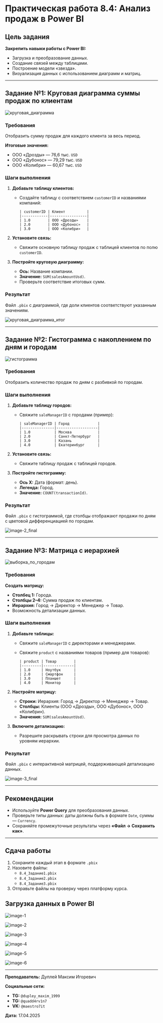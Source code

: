 # Практическая работа 8.4: Анализ продаж в Power BI

## Цель задания

**Закрепить навыки работы с Power BI:**

- Загрузка и преобразование данных.
- Создание связей между таблицами.
- Построение модели «звезда».
- Визуализация данных с использованием диаграмм и матриц.

---

## Задание №1: Круговая диаграмма суммы продаж по клиентам

![круговая_диаграмма](image.png)

### Требования

Отобразить сумму продаж для каждого клиента за весь период.

**Итоговые значения:**
- ООО «Дрозды» — 76,6 тыс. `USD`
- ООО «Дубонос» — 79,29 тыс. `USD`
- ООО «Колибри» — 60,67 тыс. `USD`

### Шаги выполнения

1. **Добавьте таблицу клиентов:**
   - Создайте таблицу с соответствием `customerID` и названиями компаний:

     ```textline
     | customerID | Клиент          |
     |------------|-----------------|
     | 1.0        | ООО «Дрозды»    |
     | 2.0        | ООО «Дубонос»   |
     | 3.0        | ООО «Колибри»   |
     ```

2. **Установите связь:**
   - Свяжите основную таблицу продаж с таблицей клиентов по полю `customerID`.
3. **Постройте круговую диаграмму:**
   - **Ось:** Название компании.
   - **Значение:** `SUM(salesAmountUsd)`.
   - Проверьте соответствие итоговых сумм.

### Результат

Файл `.pbix` с диаграммой, где доли клиентов соответствуют указанным значениям.

![круговая_диаграмма_итог](image-1_final.png)

---

## Задание №2: Гистограмма с накоплением по дням и городам

![гистограмма](image-1.png)

### Требования

Отобразить количество продаж по дням с разбивкой по городам.

### Шаги выполнения

1. **Добавьте таблицу городов:**
   - Свяжите `saleManagerID` с городами (пример):

     ```textline
     | saleManagerID | Город             |
     |---------------|-------------------|
     | 1.0           | Москва            |
     | 2.0           | Санкт-Петербург   |
     | 3.0           | Казань            |
     | 4.0           | Екатеринбург      |
     ```

2. **Установите связь:**
   - Свяжите таблицу продаж с таблицей городов.
3. **Постройте гистограмму:**
   - **Ось X:** Дата (формат: день).
   - **Легенда:** Город.
   - **Значение:** `COUNT(transactionId)`.

### Результат

Файл `.pbix` с гистограммой, где столбцы отображают продажи по дням с цветовой дифференциацией по городам.

![image-2_final](image-2_final.png)

---

## Задание №3: Матрица с иерархией

![выборка_по_городам](image-2.png)

### Требования

**Создать матрицу:**
- **Столбец 1:** Города.
- **Столбцы 2–4:** Сумма продаж по клиентам.
- **Иерархия:** Город → Директор → Менеджер → Товар.
- Возможность детализации данных.

### Шаги выполнения

1. **Добавьте таблицы:**
   - Свяжите `saleManagerID` с директорами и менеджерами.
   - Свяжите `product` с названиями товаров (пример для товаров):

     ```textline
     | product | Товар        |
     |---------|--------------|
     | 1.0     | Ноутбук      |
     | 2.0     | Смартфон     |
     | 3.0     | Планшет      |
     | 4.0     | Монитор      |
     ```

2. **Настройте матрицу:**
   - **Строки:** Иерархия: Город → Директор → Менеджер → Товар.
   - **Столбцы:** Клиенты (ООО «Дрозды», ООО «Дубонос», ООО «Колибри»).
   - **Значения:** `SUM(salesAmountUsd)`.
3. **Включите детализацию:**
   - Разрешите раскрывать строки для просмотра данных по уровням иерархии.

### Результат

Файл `.pbix` с интерактивной матрицей, поддерживающей детализацию данных.

![image-3_final](image-3_final.png)

---

## Рекомендации

- Используйте **Power Query** для преобразования данных.
- Проверьте типы данных: даты должны быть в формате `Date`, суммы — `Currency`.
- Сохраняйте промежуточные результаты через **«Файл → Сохранить как»**.

---

## Сдача работы

1. Сохраните каждый этап в формате `.pbix`
2. Назовите файлы:  
   - `8.4_Задание1.pbix`
   - `8.4_Задание2.pbix`
   - `8.4_Задание3.pbix`
3. Отправьте файлы на проверку через платформу курса.

## Загрузка данных в Power BI

![image-1](img/image-1.png)

![image-2](img/image-2.png)

![image-3](img/image-3.png)

![image-4](img/image-4.png)

![image-5](img/image-5.png)

![image-6](img/image-6.png)

---

**Преподаватель:** Дуплей Максим Игоревич

**Cоциальные сети:**

- **TG:** `@dupley_maxim_1999`
- **TG:** `@quadd4rv1n7`
- **VK:** `@maestro7it`

**Дата:** 17.04.2025
